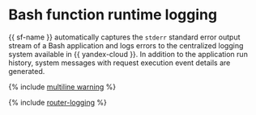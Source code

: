 # Bash function runtime logging

{{ sf-name }} automatically captures the `stderr` standard error output stream of a Bash application and logs errors to the centralized logging system available in {{ yandex-cloud }}. In addition to the application run history, system messages with request execution event details are generated.

{% include [multiline warning](../../../_includes/functions/multiline.md) %}

{% include [router-logging](../../../_includes/functions/router-logging.md) %}

